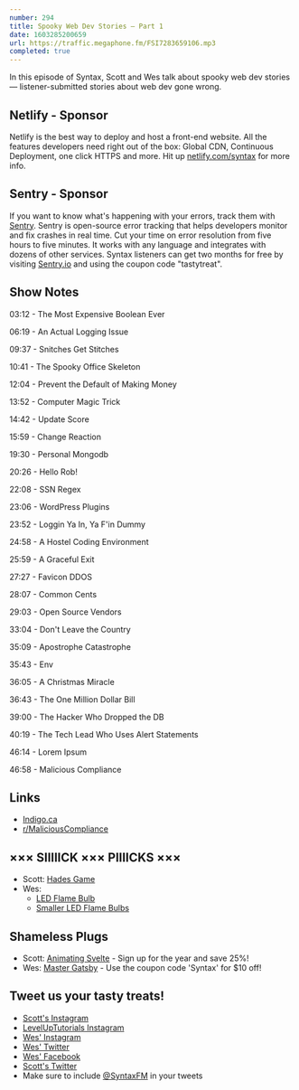 ```yaml
---
number: 294
title: Spooky Web Dev Stories — Part 1
date: 1603285200659
url: https://traffic.megaphone.fm/FSI7283659106.mp3
completed: true
---
```


In this episode of Syntax, Scott and Wes talk about spooky web dev stories — listener-submitted stories about web dev gone wrong.

## Netlify - Sponsor
Netlify is the best way to deploy and host a front-end website. All the features developers need right out of the box: Global CDN, Continuous Deployment, one click HTTPS and more. Hit up [netlify.com/syntax](https://netlify.com/syntax) for more info.

## Sentry - Sponsor
If you want to know what's happening with your errors, track them with [Sentry](https://sentry.io/). Sentry is open-source error tracking that helps developers monitor and fix crashes in real time. Cut your time on error resolution from five hours to five minutes. It works with any language and integrates with dozens of other services. Syntax listeners can get two months for free by visiting [Sentry.io](https://sentry.io/) and using the coupon code "tastytreat".

## Show Notes

03:12 - The Most Expensive Boolean Ever

06:19 - An Actual Logging Issue

09:37 - Snitches Get Stitches

10:41 - The Spooky Office Skeleton

12:04 - Prevent the Default of Making Money

13:52 - Computer Magic Trick

14:42 - Update Score

15:59 - Change Reaction

19:30 - Personal Mongodb

20:26 - Hello Rob!

22:08 - SSN Regex

23:06 - WordPress Plugins

23:52 - Loggin Ya In, Ya F'in Dummy

24:58 - A Hostel Coding Environment

25:59 - A Graceful Exit

27:27 - Favicon DDOS

28:07 - Common Cents

29:03 - Open Source Vendors

33:04 - Don't Leave the Country

35:09 - Apostrophe Catastrophe

35:43 - Env

36:05 - A Christmas Miracle

36:43 - The One Million Dollar Bill

39:00 - The Hacker Who Dropped the DB

40:19 - The Tech Lead Who Uses Alert Statements

46:14 - Lorem Ipsum

46:58 - Malicious Compliance

## Links
* [Indigo.ca](https://t.co/8oXjfTcJa7)
* [r/MaliciousCompliance](https://www.reddit.com/r/MaliciousCompliance/)

## ××× SIIIIICK ××× PIIIICKS ×××
* Scott: [Hades Game](https://www.supergiantgames.com/games/hades/)
* Wes:
  * [LED Flame Bulb](https://amzn.to/2IjBVE6)
  * [Smaller LED Flame Bulbs](https://amzn.to/2STm558) 

## Shameless Plugs
* Scott: [Animating Svelte](https://www.leveluptutorials.com/pro) - Sign up for the year and save 25%!
* Wes: [Master Gatsby](https://mastergatsby.com) - Use the coupon code 'Syntax' for $10 off!

## Tweet us your tasty treats!
* [Scott's Instagram](https://www.instagram.com/stolinski/)
* [LevelUpTutorials Instagram](https://www.instagram.com/LevelUpTutorials/)
* [Wes' Instagram](https://www.instagram.com/wesbos/)
* [Wes' Twitter](https://twitter.com/wesbos)
* [Wes' Facebook](https://www.facebook.com/wesbos.developer)
* [Scott's Twitter](https://twitter.com/stolinski)
* Make sure to include [@SyntaxFM](https://twitter.com/SyntaxFM) in your tweets